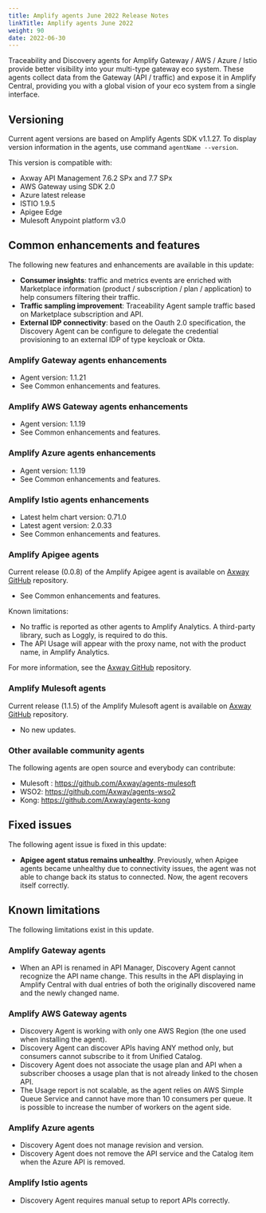 ```yaml
---
title: Amplify agents June 2022 Release Notes
linkTitle: Amplify agents June 2022
weight: 90
date: 2022-06-30
---
```


Traceability and Discovery agents for Amplify Gateway / AWS / Azure / Istio provide better visibility into your multi-type gateway eco system. These agents collect data from the Gateway (API / traffic) and expose it in Amplify Central, providing you with a global vision of your eco system from a single interface.

## Versioning

Current agent versions are based on Amplify Agents SDK v1.1.27.
To display version information in the agents, use command `agentName --version`.

This version is compatible with:

* Axway API Management 7.6.2 SPx and 7.7 SPx
* AWS Gateway using SDK 2.0
* Azure latest release
* ISTIO 1.9.5
* Apigee Edge
* Mulesoft Anypoint platform v3.0

## Common enhancements and features

The following new features and enhancements are available in this update:

* **Consumer insights**: traffic and metrics events are enriched with Marketplace information (product / subscription / plan / application) to help consumers filtering their traffic.
* **Traffic sampling improvement**: Traceability Agent sample traffic based on Marketplace subscription and API.
* **External IDP connectivity**: based on the Oauth 2.0 specification, the Discovery Agent can be configure to delegate the credential provisioning to an external IDP of type keycloak or Okta.

### Amplify Gateway agents enhancements

* Agent version: 1.1.21
* See Common enhancements and features.

### Amplify AWS Gateway agents enhancements

* Agent version: 1.1.19
* See Common enhancements and features.

### Amplify Azure agents enhancements

* Agent version: 1.1.19
* See Common enhancements and features.

### Amplify Istio agents enhancements

* Latest helm chart version: 0.71.0
* Latest agent version: 2.0.33
* See Common enhancements and features.

### Amplify Apigee agents

Current release (0.0.8) of the Amplify Apigee agent is available on [Axway GitHub](https://github.com/Axway/agents-apigee) repository.

* See Common enhancements and features.

Known limitations:

* No traffic is reported as other agents to Amplify Analytics. A third-party library, such as Loggly, is required to do this.
* The API Usage will appear with the proxy name, not with the product name, in Amplify Analytics.

For more information, see the [Axway GitHub](https://github.com/Axway/agents-apigee) repository.

### Amplify Mulesoft agents

Current release (1.1.5) of the Amplify Mulesoft agent is available on [Axway GitHub](https://github.com/Axway/agents-mulesoft) repository.

* No new updates.

### Other available community agents

The following agents are open source and everybody can contribute:

* Mulesoft : <https://github.com/Axway/agents-mulesoft>
* WSO2: <https://github.com/Axway/agents-wso2>
* Kong: <https://github.com/Axway/agents-kong>

## Fixed issues

The following agent issue is fixed in this update:

* **Apigee agent status remains unhealthy**. Previously, when Apigee agents became unhealthy due to connectivity issues, the agent was not able to change back its status to connected. Now, the agent recovers itself correctly.

## Known limitations

The following limitations exist in this update.

### Amplify Gateway agents

* When an API is renamed in API Manager, Discovery Agent cannot recognize the API name change. This results in the API displaying in Amplify Central with dual entries of both the originally discovered name and the newly changed name.

### Amplify AWS Gateway agents

* Discovery Agent is working with only one AWS Region (the one used when installing the agent).
* Discovery Agent can discover APIs having ANY method only, but consumers cannot subscribe to it from Unified Catalog.
* Discovery Agent does not associate the usage plan and API when a subscriber chooses a usage plan that is not already linked to the chosen API.
* The Usage report is not scalable, as the agent relies on AWS Simple Queue Service and cannot have more than 10 consumers per queue. It is possible to increase the number of workers on the agent side.

### Amplify Azure agents

* Discovery Agent does not manage revision and version.
* Discovery Agent does not remove the API service and the Catalog item when the Azure API is removed.

### Amplify Istio agents

* Discovery Agent requires manual setup to report APIs correctly.
